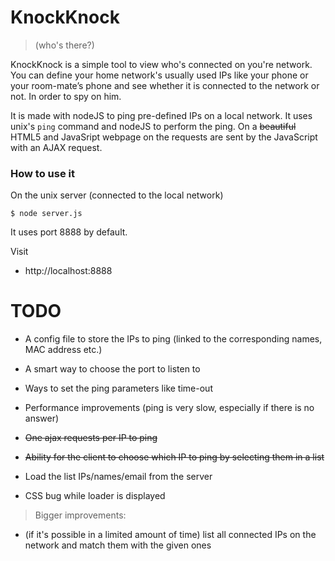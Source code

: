 # KnockKnock
> (who's there?)

KnockKnock is a simple tool to view who's connected on you're network.
You can define your home network's usually used IPs like your phone or your room-mate’s phone and see
whether it is connected to the network or not. In order to spy on him.

It is made with nodeJS to ping pre-defined IPs on a local network.
It uses unix's `ping` command and nodeJS to perform the ping.
On a ~~beautiful~~ HTML5 and JavaSript webpage on the requests are sent by the JavaScript with an AJAX request.

### How to use it
On the unix server (connected to the local network)

    $ node server.js

It uses port 8888 by default.

Visit 
+ http://localhost:8888

# TODO

* A config file to store the IPs to ping (linked to the corresponding names, MAC address etc.)
* A smart way to choose the port to listen to
* Ways to set the ping parameters like time-out
* Performance improvements (ping is very slow, especially if there is no answer)

* ~~One ajax requests per IP to ping~~
* ~~Ability for the client to choose which IP to ping by selecting them in a list~~
* Load the list IPs/names/email from the server
* CSS bug while loader is displayed

> Bigger improvements:

* (if it's possible in a limited amount of time) list all connected IPs on the network and match them with the given ones
